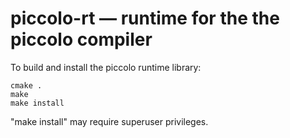 piccolo-rt — runtime for the the piccolo compiler
=================================================

To build and install the piccolo runtime library:

```
cmake .
make
make install
```

"make install" may require superuser privileges.
